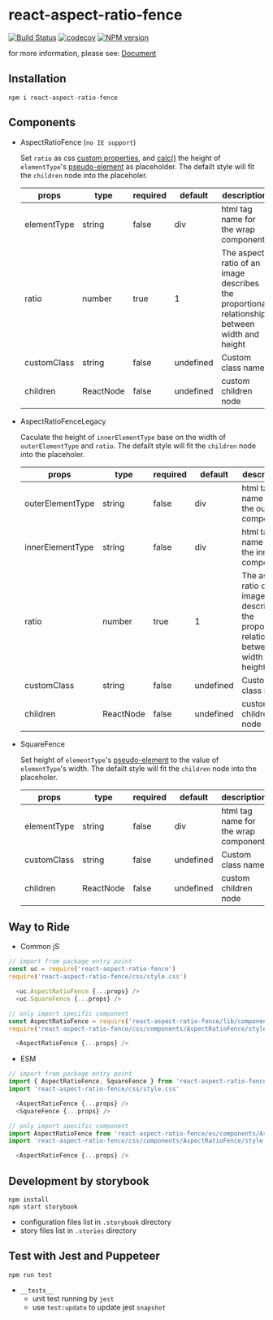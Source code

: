 # react-aspect-ratio-fence
[![Build Status](https://travis-ci.org/danhuang1202/react-aspect-ratio-fence.svg?branch=master)](https://travis-ci.org/danhuang1202/react-aspect-ratio-fence)
[![codecov](https://codecov.io/gh/danhuang1202/react-aspect-ratio-fence/branch/master/graph/badge.svg)](https://codecov.io/gh/danhuang1202/react-aspect-ratio-fence)
[![NPM version](https://img.shields.io/npm/v/react-aspect-ratio-fence.svg)](https://www.npmjs.com/package/react-aspect-ratio-fence)

for more information, please see: <a href="https://danhuang1202.github.io/react-aspect-ratio-fence/">Document</a>


## Installation
```
npm i react-aspect-ratio-fence
```

## Components
- AspectRatioFence (`no IE support`)

  Set `ratio` as css [custom properties](https://developer.mozilla.org/en-US/docs/Web/CSS/Using_CSS_custom_properties), and [calc()](https://developer.mozilla.org/en-US/docs/Web/CSS/calc) the height of `elementType`'s [pseudo-element](https://developer.mozilla.org/en-US/docs/Web/CSS/::before) as placeholder. The defailt style will fit the `children` node into the placeholer.

  | props | type | required | default | description |
  | --- | --- | --- | --- | --- |
  | elementType | string | false | div | html tag name for the wrap component |
  | ratio	| number | true |	1	| The aspect ratio of an image describes the proportional relationship between width and height |
  | customClass	| string |	false | undefined | Custom class name |
  | children | ReactNode | false | undefined | custom children node |

- AspectRatioFenceLegacy

  Caculate the height of `innerElementType` base on the width of `outerElementType` and `ratio`. The defailt style will fit the `children` node into the placeholer.

  | props | type | required | default | description |
  | --- | --- | --- | --- | --- |
  | outerElementType | string | false | div | html tag name for the outer component |
  | innerElementType | string | false | div | html tag name for the inner component  |
  | ratio	| number | true |	1	| The aspect ratio of an image describes the proportional relationship between width and height |
  | customClass	| string |	false | undefined | Custom class name |
  | children | ReactNode | false | undefined | custom children node |

- SquareFence

  Set height of `elementType`'s [pseudo-element](https://developer.mozilla.org/en-US/docs/Web/CSS/::before) to the value of `elementType`'s width. The defailt style will fit the `children` node into the placeholer.

  | props | type | required | default | description |
  | --- | --- | --- | --- | --- |
  | elementType | string | false | div | html tag name for the wrap component |
  | customClass	| string |	false | undefined | Custom class name |
  | children | ReactNode | false | undefined | custom children node |

## Way to Ride
- Common jS
```js
// import from package entry point
const uc = require('react-aspect-ratio-fence')
require('react-aspect-ratio-fence/css/style.css')

  <uc.AspectRatioFence {...props} />
  <uc.SquareFence {...props} />
```
```js
// only import specific component
const AspectRatioFence = require('react-aspect-ratio-fence/lib/components/AspectRatioFence')
require('react-aspect-ratio-fence/css/components/AspectRatioFence/style.css')

  <AspectRatioFence {...props} />
```

- ESM
```js
// import from package entry point
import { AspectRatioFence, SquareFence } from 'react-aspect-ratio-fence'
import 'react-aspect-ratio-fence/css/style.css'

  <AspectRatioFence {...props} />
  <SquareFence {...props} />
```
```js
// only import specific component
import AspectRatioFence from 'react-aspect-ratio-fence/es/components/AspectRatioFence'
import 'react-aspect-ratio-fence/css/components/AspectRatioFence/style.css'

  <AspectRatioFence {...props} />
```

## Development by storybook
```
npm install
npm start storybook
```
- configuration files list in `.storybook` directory
- story files list in `.stories` directory


## Test with Jest and Puppeteer
```
npm run test
```
- `__tests__`
  - unit test running by `jest`
  - use `test:update` to update jest `snapshot`